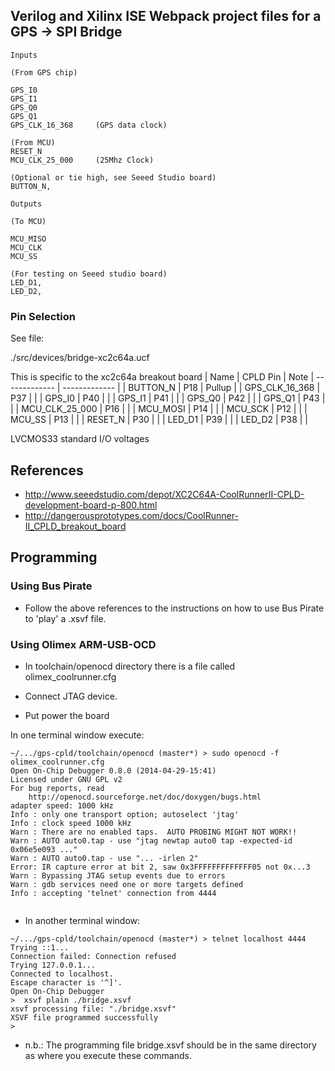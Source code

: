 
## Verilog and Xilinx ISE Webpack project files for a GPS -> SPI Bridge

```
Inputs         

(From GPS chip)

GPS_I0
GPS_I1
GPS_Q0
GPS_Q1
GPS_CLK_16_368     (GPS data clock)

(From MCU)
RESET_N
MCU_CLK_25_000     (25Mhz Clock)

(Optional or tie high, see Seeed Studio board)
BUTTON_N,

Outputs       

(To MCU) 

MCU_MISO
MCU_CLK
MCU_SS

(For testing on Seeed studio board)
LED_D1,
LED_D2,

```

### Pin Selection

See file:

./src/devices/bridge-xc2c64a.ucf

This is specific to the xc2c64a breakout board
| Name            | CPLD Pin | Note
| -------------   | -------------          |
| BUTTON_N        | P18      | Pullup      |
| GPS_CLK_16_368  | P37      |             |
| GPS_I0          | P40      |             |
| GPS_I1          | P41      |             |
| GPS_Q0          | P42      |             |
| GPS_Q1          | P43      |             |
| MCU_CLK_25_000  | P16      |             |
| MCU_MOSI        | P14      |             |
| MCU_SCK         | P12      |             |
| MCU_SS          | P13      |             |
| RESET_N         | P30      |             |
| LED_D1          | P39      |             |
| LED_D2          | P38      |             |

LVCMOS33 standard I/O voltages




## References

* http://www.seeedstudio.com/depot/XC2C64A-CoolRunnerII-CPLD-development-board-p-800.html
* http://dangerousprototypes.com/docs/CoolRunner-II_CPLD_breakout_board

## Programming

### Using Bus Pirate

* Follow the above references to the instructions on how to use Bus Pirate to 'play' a .xsvf file.

### Using Olimex ARM-USB-OCD

* In toolchain/openocd directory there is a file called olimex_coolrunner.cfg

* Connect JTAG device.
* Put power the board

In one terminal window execute:

```
~/.../gps-cpld/toolchain/openocd (master*) > sudo openocd -f olimex_coolrunner.cfg 
Open On-Chip Debugger 0.8.0 (2014-04-29-15:41)
Licensed under GNU GPL v2
For bug reports, read
	http://openocd.sourceforge.net/doc/doxygen/bugs.html
adapter speed: 1000 kHz
Info : only one transport option; autoselect 'jtag'
Info : clock speed 1000 kHz
Warn : There are no enabled taps.  AUTO PROBING MIGHT NOT WORK!!
Warn : AUTO auto0.tap - use "jtag newtap auto0 tap -expected-id 0x06e5e093 ..."
Warn : AUTO auto0.tap - use "... -irlen 2"
Error: IR capture error at bit 2, saw 0x3FFFFFFFFFFFFF05 not 0x...3
Warn : Bypassing JTAG setup events due to errors
Warn : gdb services need one or more targets defined
Info : accepting 'telnet' connection from 4444


```

* In another terminal window:

```
~/.../gps-cpld/toolchain/openocd (master*) > telnet localhost 4444
Trying ::1...
Connection failed: Connection refused
Trying 127.0.0.1...
Connected to localhost.
Escape character is '^]'.
Open On-Chip Debugger
>  xsvf plain ./bridge.xsvf
xsvf processing file: "./bridge.xsvf"
XSVF file programmed successfully
> 

```

* n.b.: The programming file bridge.xsvf should be in the same directory as where you execute these commands.


